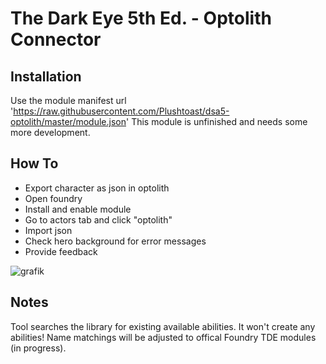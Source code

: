 # The Dark Eye 5th Ed. - Optolith Connector

## Installation

Use the module manifest url 'https://raw.githubusercontent.com/Plushtoast/dsa5-optolith/master/module.json'
This module is unfinished and needs some more development.

## How To

* Export character as json in optolith
* Open foundry
* Install and enable module
* Go to actors tab and click "optolith"
* Import json
* Check hero background for error messages
* Provide feedback

![grafik](https://github.com/Plushtoast/dsa5-optolith/assets/44941845/b648131b-4359-458a-8a71-e7ba1506ce1d)


## Notes

Tool searches the library for existing available abilities. It won't create any abilities!
Name matchings will be adjusted to offical Foundry TDE modules (in progress).


